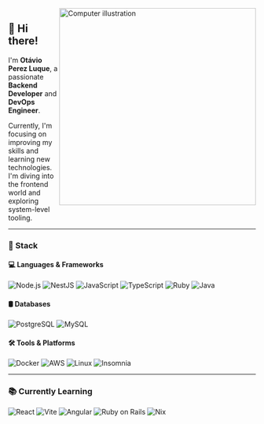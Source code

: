 <img src="https://raw.githubusercontent.com/MicaelliMedeiros/micaellimedeiros/master/image/computer-illustration.png" alt="Computer illustration" width="400px" align="right" />

## 👋 Hi there!

I'm **Otávio Perez Luque**, a passionate **Backend Developer** and **DevOps Engineer**.

Currently, I'm focusing on improving my skills and learning new technologies. I'm diving into the frontend world and exploring system-level tooling.

---

### 🚀 Stack

#### 💻 Languages & Frameworks  
![Node.js](https://img.shields.io/badge/Node.js-339933?style=flat-square&logo=nodedotjs&logoColor=white) 
![NestJS](https://img.shields.io/badge/NestJS-E0234E?style=flat-square&logo=nestjs&logoColor=white) 
![JavaScript](https://img.shields.io/badge/JavaScript-F7DF1E?style=flat-square&logo=javascript&logoColor=black) 
![TypeScript](https://img.shields.io/badge/TypeScript-3178C6?style=flat-square&logo=typescript&logoColor=white) 
![Ruby](https://img.shields.io/badge/Ruby-CC342D?style=flat-square&logo=ruby&logoColor=white) 
![Java](https://img.shields.io/badge/Java-007396?style=flat-square&logo=openjdk&logoColor=white)

#### 🛢 Databases  
![PostgreSQL](https://img.shields.io/badge/PostgreSQL-336791?style=flat-square&logo=postgresql&logoColor=white) 
![MySQL](https://img.shields.io/badge/MySQL-4479A1?style=flat-square&logo=mysql&logoColor=white)

#### 🛠 Tools & Platforms  
![Docker](https://img.shields.io/badge/Docker-2496ED?style=flat-square&logo=docker&logoColor=white) 
![AWS](https://img.shields.io/badge/AWS-232F3E?style=flat-square&logo=amazon-aws&logoColor=white) 
![Linux](https://img.shields.io/badge/Linux-FCC624?style=flat-square&logo=linux&logoColor=black) 
![Insomnia](https://img.shields.io/badge/Insomnia-4000BF?style=flat-square&logo=insomnia&logoColor=white)

---

### 📚 Currently Learning

![React](https://img.shields.io/badge/React-61DAFB?style=flat-square&logo=react&logoColor=black) 
![Vite](https://img.shields.io/badge/Vite-646CFF?style=flat-square&logo=vite&logoColor=white) 
![Angular](https://img.shields.io/badge/Angular-DD0031?style=flat-square&logo=angular&logoColor=white) 
![Ruby on Rails](https://img.shields.io/badge/Ruby_on_Rails-CC0000?style=flat-square&logo=ruby-on-rails&logoColor=white) 
![Nix](https://img.shields.io/badge/Nix-5277C3?style=flat-square&logo=nixos&logoColor=white)

